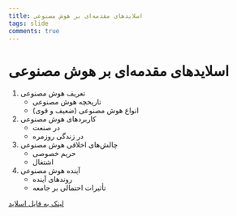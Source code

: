 ```yaml
---
title: اسلایدهای مقدمه‌ای بر هوش مصنوعی
tags: slide
comments: true
---
```


# اسلایدهای مقدمه‌ای بر هوش مصنوعی

1. تعریف هوش مصنوعی
   - تاریخچه هوش مصنوعی
   - انواع هوش مصنوعی (ضعیف و قوی)
2. کاربردهای هوش مصنوعی
   - در صنعت
   - در زندگی روزمره
3. چالش‌های اخلاقی هوش مصنوعی
   - حریم خصوصی
   - اشتغال
4. آینده هوش مصنوعی
   - روندهای آینده
   - تأثیرات احتمالی بر جامعه

[لینک به فایل اسلاید](https://example.com/ai-intro-slides.pdf)